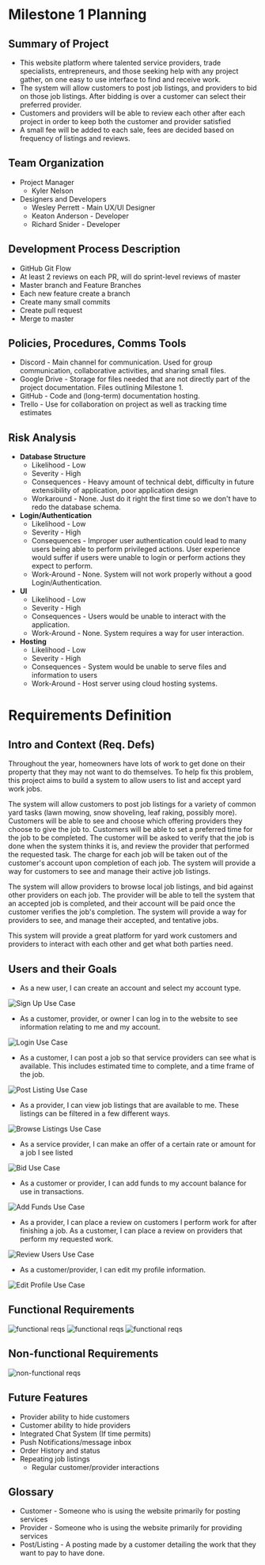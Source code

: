 # Milestone 1 Planning

## Summary of Project

- This website platform where talented service providers, trade specialists, entrepreneurs, and those seeking help with any project gather, on one easy to use interface to find and receive work.
- The system will allow customers to post job listings, and providers to bid on those job listings. After bidding is over a customer can select their preferred provider.
- Customers and providers will be able to review each other after each project in order to keep both the customer and provider satisfied
- A small fee will be added to each sale, fees are decided based on frequency of listings and reviews.

## Team Organization

- Project Manager
  - Kyler Nelson
- Designers and Developers
  - Wesley Perrett - Main UX/UI Designer
  - Keaton Anderson - Developer
  - Richard Snider - Developer

## Development Process Description

- GitHub Git Flow
- At least 2 reviews on each PR, will do sprint-level reviews of master
- Master branch and Feature Branches
- Each new feature create a branch
- Create many small commits
- Create pull request
- Merge to master
## Policies, Procedures, Comms Tools

- Discord - Main channel for communication. Used for group communication, collaborative activities, and sharing small files.
- Google Drive - Storage for files needed that are not directly part of the project documentation. Files outlining Milestone 1.
- GitHub - Code and (long-term) documentation hosting.
- Trello - Use for collaboration on project as well as tracking time estimates

## Risk Analysis
- **Database Structure**
  - Likelihood - Low
  - Severity - High
  - Consequences - Heavy amount of technical debt, difficulty in future extensibility of application, poor application design
  - Workaround - None. Just do it right the first time so we don&#39;t have to redo the database schema.
- **Login/Authentication**
  - Likelihood - Low
  - Severity - High
  - Consequences - Improper user authentication could lead to many users being able to perform privileged actions. User experience would suffer if users were unable to login or perform actions they expect to perform.
  - Work-Around - None. System will not work properly without a good Login/Authentication.
- **UI**
  - Likelihood - Low
  - Severity - High
  - Consequences - Users would be unable to interact with the application.
  - Work-Around - None. System requires a way for user interaction.
- **Hosting**
  - Likelihood - Low
  - Severity - High
  - Consequences - System would be unable to serve files and information to users
  - Work-Around - Host server using cloud hosting systems.


# Requirements Definition
## Intro and Context (Req. Defs)

Throughout the year, homeowners have lots of work to get done on their property that they may not want to do themselves. To help fix this problem, this project aims to build a system to allow users to list and accept yard work jobs.

The system will allow customers to post job listings for a variety of common yard tasks (lawn mowing, snow shoveling, leaf raking, possibly more). Customers will be able to see and choose which offering providers they choose to give the job to. Customers will be able to set a preferred time for the job to be completed. The customer will be asked to verify that the job is done when the system thinks it is, and review the provider that performed the requested task. The charge for each job will be taken out of the customer&#39;s account upon completion of each job. The system will provide a way for customers to see and manage their active job listings.

The system will allow providers to browse local job listings, and bid against other providers on each job. The provider will be able to tell the system that an accepted job is completed, and their account will be paid once the customer verifies the job&#39;s completion. The system will provide a way for providers to see, and manage their accepted, and tentative jobs.

This system will provide a great platform for yard work customers and providers to interact with each other and get what both parties need.

## Users and their Goals

- As a new user, I can create an account and select my account type.

![Sign Up Use Case](signup-usecase.png)

- As a customer, provider, or owner I can log in to the website to see information relating to me and my account.

![Login Use Case](login-usecase.png)

- As a customer, I can post a job so that service providers can see what is available. This includes estimated time to complete, and a time frame of the job.

![Post Listing Use Case](postListings.PNG)

- As a provider, I can view job listings that are available to me. These listings can be filtered in a few different ways.

![Browse Listings Use Case](browseListings.PNG)

- As a service provider, I can make an offer of a certain rate or amount for a job I see listed

![Bid Use Case]()

- As a customer or provider, I can add funds to my account balance for use in transactions.

![Add Funds Use Case]()

- As a provider, I can place a review on customers I perform work for after finishing a job. As a customer, I can place a review on providers that perform my requested work.

![Review Users Use Case](ReviewUser-usecase.png)

- As a customer/provider, I can edit my profile information.

![Edit Profile Use Case](EditProfile-usecase.png)

## Functional Requirements

![functional reqs](fr1.PNG)
![functional reqs](fr2.PNG)
![functional reqs](fr3.PNG)

## Non-functional Requirements

![non-functional reqs](nfr1.PNG)

## Future Features

- Provider ability to hide customers
- Customer ability to hide providers
- Integrated Chat System (If time permits)
- Push Notifications/message inbox
- Order History and status
- Repeating job listings
  - Regular customer/provider interactions

## Glossary

- Customer - Someone who is using the website primarily for posting services
- Provider - Someone who is using the website primarily for providing services
- Post/Listing - A posting made by a customer detailing the work that they want to pay to have done.
